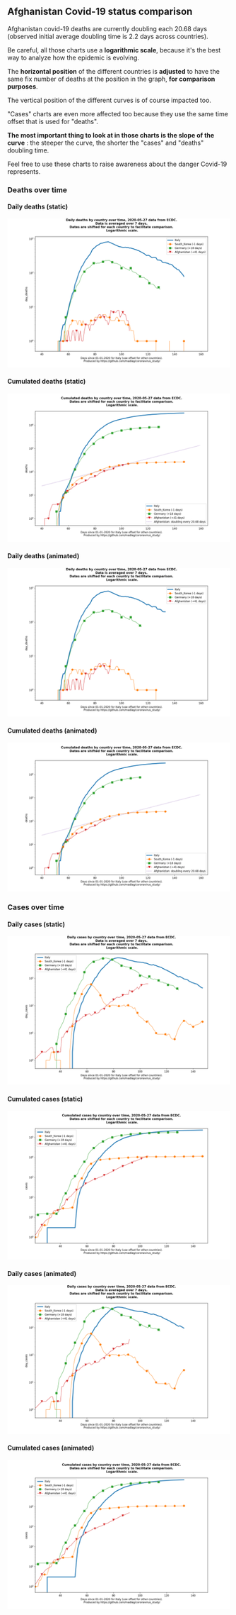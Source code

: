 ## Afghanistan Covid-19 status comparison 

Afghanistan covid-19 deaths are currently doubling each 20.68 days (observed initial average doubling time is 2.2 days across countries).



Be careful, all those charts use a **logarithmic scale**, because it's the best way to analyze how the epidemic is evolving.
 
The **horizontal position** of the different countries is **adjusted** to have the same fix number of deaths at the position in the graph, **for comparison purposes**.

The vertical position of the different curves is of course impacted too.

"Cases" charts are even more affected too because they use the same time offset that is used for "deaths".

**The most important thing to look at in those charts is the slope of the curve** : the steeper the curve, the shorter the "cases" and "deaths" doubling time.

Feel free to use these charts to raise awareness about the danger Covid-19 represents. 


 
### Deaths over time
 
#### Daily deaths (static)
![Afghanistan covid-19 daily deaths static chart](https://raw.githubusercontent.com/madlag/coronavirus_study/master/notebooks/graphs/2020-05-27/countries/Afghanistan/2020-05-27_Afghanistan_day_deaths.png "Afghanistan covid-19 day_deaths static chart")   
 
#### Cumulated deaths (static)
![Afghanistan covid-19 cumulated deaths static chart](https://raw.githubusercontent.com/madlag/coronavirus_study/master/notebooks/graphs/2020-05-27/countries/Afghanistan/2020-05-27_Afghanistan_deaths.png "Afghanistan covid-19 deaths static chart")   
 
#### Daily deaths (animated)
![Afghanistan covid-19 daily deaths animated chart](https://raw.githubusercontent.com/madlag/coronavirus_study/master/notebooks/graphs/2020-05-27/countries/Afghanistan/2020-05-27_Afghanistan_day_deaths.gif "Afghanistan covid-19 day_deaths animated chart")   
 
#### Cumulated deaths (animated)
![Afghanistan covid-19 cumulated deaths animated chart](https://raw.githubusercontent.com/madlag/coronavirus_study/master/notebooks/graphs/2020-05-27/countries/Afghanistan/2020-05-27_Afghanistan_deaths.gif "Afghanistan covid-19 deaths animated chart")   

 
### Cases over time
 
#### Daily cases (static)
![Afghanistan covid-19 daily cases static chart](https://raw.githubusercontent.com/madlag/coronavirus_study/master/notebooks/graphs/2020-05-27/countries/Afghanistan/2020-05-27_Afghanistan_day_cases.png "Afghanistan covid-19 day_cases static chart")   
 
#### Cumulated cases (static)
![Afghanistan covid-19 cumulated cases static chart](https://raw.githubusercontent.com/madlag/coronavirus_study/master/notebooks/graphs/2020-05-27/countries/Afghanistan/2020-05-27_Afghanistan_cases.png "Afghanistan covid-19 cases static chart")   
 
#### Daily cases (animated)
![Afghanistan covid-19 daily cases animated chart](https://raw.githubusercontent.com/madlag/coronavirus_study/master/notebooks/graphs/2020-05-27/countries/Afghanistan/2020-05-27_Afghanistan_day_cases.gif "Afghanistan covid-19 day_cases animated chart")   
 
#### Cumulated cases (animated)
![Afghanistan covid-19 cumulated cases animated chart](https://raw.githubusercontent.com/madlag/coronavirus_study/master/notebooks/graphs/2020-05-27/countries/Afghanistan/2020-05-27_Afghanistan_cases.gif "Afghanistan covid-19 cases animated chart")   


